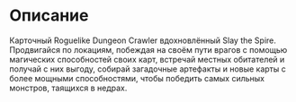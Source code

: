 # Описание
Карточный Roguelike Dungeon Crawler вдохновлённый Slay the Spire. Продвигайся по локациям, побеждая на своём пути врагов с помощью магических способностей своих карт, встречай местных обитателей и получай с них выгоду, собирай загадочные артефакты и новые карты с более мощными способностями, чтобы победить самых сильных монстров, таящихся в недрах.
